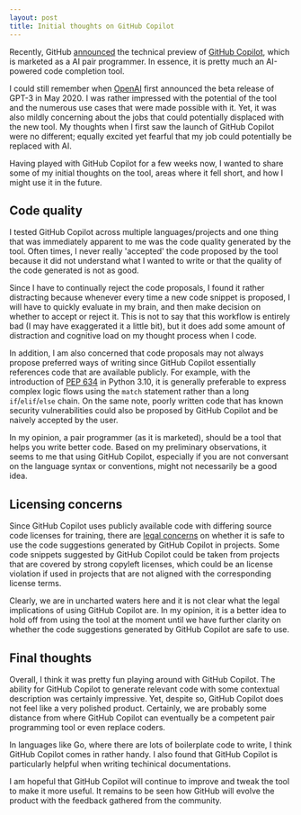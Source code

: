 ```yaml
---
layout: post
title: Initial thoughts on GitHub Copilot
---
```


Recently, GitHub [announced](https://github.blog/2021-06-29-introducing-github-copilot-ai-pair-programmer/) the technical preview of [GitHub Copilot](https://copilot.github.com), which is marketed as a AI pair programmer. In essence, it is pretty much an AI-powered code completion tool.

I could still remember when [OpenAI](https://openai.com) first announced the beta release of GPT-3 in May 2020. I was rather impressed with the potential of the tool and the numerous use cases that were made possible with it. Yet, it was also mildly concerning about the jobs that could potentially displaced with the new tool. My thoughts when I first saw the launch of GitHub Copilot were no different; equally excited yet fearful that my job could potentially be replaced with AI.

Having played with GitHub Copilot for a few weeks now, I wanted to share some of my initial thoughts on the tool, areas where it fell short, and how I might use it in the future.

## Code quality

I tested GitHub Copilot across multiple languages/projects and one thing that was immediately apparent to me was the code quality generated by the tool. Often times, I never really 'accepted' the code proposed by the tool because it did not understand what I wanted to write or that the quality of the code generated is not as good.

Since I have to continually reject the code proposals, I found it rather distracting because whenever every time a new code snippet is proposed, I will have to quickly evaluate in my brain, and then make decision on whether to accept or reject it. This is not to say that this workflow is entirely bad (I may have exaggerated it a little bit), but it does add some amount of distraction and cognitive load on my thought process when I code.

In addition, I am also concerned that code proposals may not always propose preferred ways of writing since GitHub Copilot essentially references code that are available publicly. For example, with the introduction of [PEP 634](https://www.python.org/dev/peps/pep-0634/) in Python 3.10, it is generally preferable to express complex logic flows using the `match` statement rather than a long `if`/`elif`/`else` chain. On the same note, poorly written code that has known security vulnerabilities could also be proposed by GitHub Copilot and be naively accepted by the user.

In my opinion, a pair programmer (as it is marketed), should be a tool that helps you write better code. Based on my preliminary observations, it seems to me that using GitHub Copilot, especially if you are not conversant on the language syntax or conventions, might not necessarily be a good idea.

## Licensing concerns

Since GitHub Copilot uses publicly available code with differing source code licenses for training, there are [legal concerns](https://fossa.com/blog/analyzing-legal-implications-github-copilot/) on whether it is safe to use the code suggestions generated by GitHub Copilot in projects. Some code snippets suggested by GitHub Copilot could be taken from projects that are covered by strong copyleft licenses, which could be an license violation if used in projects that are not aligned with the corresponding license terms.

Clearly, we are in uncharted waters here and it is not clear what the legal implications of using GitHub Copilot are. In my opinion, it is a better idea to hold off from using the tool at the moment until we have further clarity on whether the code suggestions generated by GitHub Copilot are safe to use.

## Final thoughts

Overall, I think it was pretty fun playing around with GitHub Copilot. The ability for GitHub Copilot to generate relevant code with some contextual description was certainly impressive. Yet, despite so, GitHub Copilot does not feel like a very polished product. Certainly, we are probably some distance from where GitHub Copilot can eventually be a competent pair programming tool or even replace coders.

In languages like Go, where there are lots of boilerplate code to write, I think GitHub Copilot comes in rather handy. I also found that GitHub Copilot is particularly helpful when writing techinical documentations.

I am hopeful that GitHub Copilot will continue to improve and tweak the tool to make it more useful. It remains to be seen how GitHub will evolve the product with the feedback gathered from the community.
